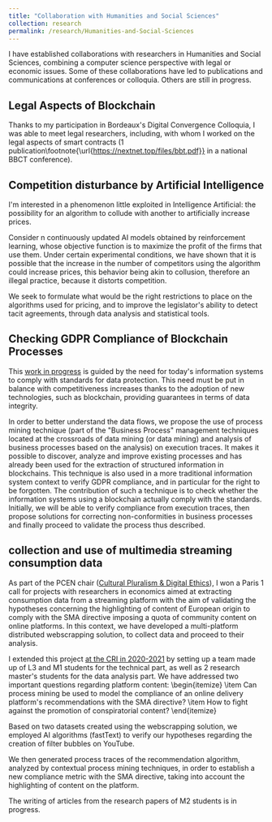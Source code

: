```yaml
---
title: "Collaboration with Humanities and Social Sciences"
collection: research
permalink: /research/Humanities-and-Social-Sciences
---
```


I have established collaborations with researchers in Humanities and Social Sciences, combining a computer science perspective with legal or economic issues. Some of these collaborations have led to publications and communications at conferences or colloquia. Others are still in progress.


## Legal Aspects of Blockchain

Thanks to my participation in Bordeaux's Digital Convergence Colloquia, I was able to meet legal researchers, including, with whom I worked on the legal aspects of smart contracts (1 publication\footnote{\url{https://nextnet.top/files/bbt.pdf}} in a national BBCT conference).

## Competition disturbance by Artificial Intelligence

I'm interested in a phenomenon little exploited in Intelligence Artificial: the possibility for an algorithm to collude with another to artificially increase prices.

Consider n continuously updated AI models obtained by reinforcement learning, whose objective function is to maximize the profit of the firms that use them. Under certain experimental conditions, we have shown that it is possible that the increase in the number of competitors using the algorithm could increase prices, this behavior being akin to collusion, therefore an illegal practice, because it distorts competition.

We seek to formulate what would be the right restrictions to place on the algorithms used for pricing, and to improve the legislator's ability to detect tacit agreements, through data analysis and statistical tools.

## Checking GDPR Compliance of Blockchain Processes 

This [work in progress](https://nextnet.top/files/herbaut_cdn2020_conformite_reglementaire_processus_blockchain.pdf) is guided by the need for today's information systems to comply with standards for data protection. This need must be put in balance with competitiveness increases thanks to the adoption of new technologies, such as blockchain, providing guarantees in terms of data integrity.

In order to better understand the data flows, we propose the use of process mining technique (part of the "Business Process" management techniques located at the crossroads of data mining (or data mining) and analysis of business processes based on the analysis) on execution traces.
It makes it possible to discover, analyze and improve existing processes and has already been used for the extraction of structured information in blockchains. This technique is also used in a more traditional information system context to verify GDPR compliance, and in particular for the right to be forgotten.
The contribution of such a technique is to check whether the information systems using a blockchain actually comply with the standards. Initially, we will be able to verify compliance from execution traces, then propose solutions for correcting non-conformities in business processes and finally proceed to validate the process thus described.

## collection and use of multimedia streaming consumption data

As part of the PCEN chair ([Cultural Pluralism & Digital Ethics](https://pcen.fr/)), I won a Paris 1 call for projects with researchers in economics aimed at extracting consumption data from a streaming platform with the aim of validating the hypotheses concerning the highlighting of content of European origin to comply with the SMA directive imposing a quota of community content on online platforms. In this context, we have developed a multi-platform distributed webscrapping solution, to collect data and proceed to their analysis.

I extended this project [at the CRI in 2020-2021](https://miage.dev/s4g/) by setting up a team made up of L3 and M1 students for the technical part, as well as 2 research master's students for the data analysis part. We have addressed two important questions regarding platform content:
\begin{itemize}
    \item Can process mining be used to model the compliance of an online delivery platform's recommendations with the SMA directive?
    \item How to fight against the promotion of conspiratorial content?
\end{itemize}

Based on two datasets created using the webscrapping solution, we employed AI algorithms (fastText) to verify our hypotheses regarding the creation of filter bubbles on YouTube.

We then generated process traces of the recommendation algorithm, analyzed by contextual process mining techniques, in order to establish a new compliance metric with the SMA directive, taking into account the highlighting of content on the platform.

The writing of articles from the research papers of M2 students is in progress.
